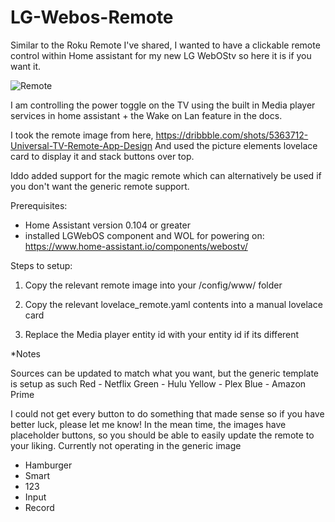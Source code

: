 # LG-Webos-Remote
Similar to the Roku Remote I've shared, I wanted to have a clickable remote control within Home assistant for my new LG WebOStv so here it is if you want it.

![Remote](https://github.com/moistgun/LG-Webos-Remote/blob/master/remote.png)

I am controlling the power toggle on the TV using the built in Media player services in home assistant + the Wake on Lan feature in the docs.

I took the remote image from here, https://dribbble.com/shots/5363712-Universal-TV-Remote-App-Design
And used the picture elements lovelace card to display it and stack buttons over top.

Iddo added support for the magic remote which can alternatively be used if you don't want the generic remote support.

Prerequisites: 

- Home Assistant version 0.104 or greater
- installed LGWebOS component and WOL for powering on: https://www.home-assistant.io/components/webostv/

Steps to setup:

1) Copy the relevant remote image into your /config/www/ folder

2) Copy the relevant lovelace_remote.yaml contents into a manual lovelace card 

3) Replace the Media player entity id with your entity id if its different

*Notes

Sources can be updated to match what you want, but the generic template is setup as such
Red - Netflix
Green - Hulu
Yellow - Plex
Blue - Amazon Prime

I could not get every button to do something that made sense so if you have better luck, please let me know!
In the mean time, the images have placeholder buttons, so you should be able to easily update the remote to your liking.
Currently not operating in the generic image
- Hamburger
- Smart
- 123
- Input
- Record

